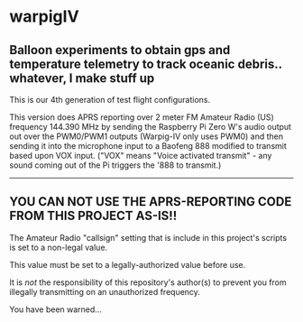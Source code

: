 # warpigIV
Balloon experiments to obtain gps and temperature telemetry to track oceanic debris..  whatever, I make stuff up
---------
This is our 4th generation of test flight configurations.

This version does APRS reporting over 2 meter FM Amateur Radio (US) frequency 144.390 MHz by sending the Raspberry Pi Zero W's audio output out over the PWM0/PWM1 outputs (Warpig-IV only uses PWM0) and then sending it into the microphone input to a Baofeng 888 modified to transmit based upon VOX input.  ("VOX" means "Voice activated transmit" - any sound coming out of the Pi triggers the '888 to transmit.)

---------
YOU CAN NOT USE THE APRS-REPORTING CODE FROM THIS PROJECT AS-IS!!
---------

The Amateur Radio "callsign" setting that is include in this project's scripts is set to a non-legal value.

This value must be set to a legally-authorized value before use.

It is *not* the responsibility of this repository's author(s) to prevent you from illegally transmitting on an unauthorized frequency.

You have been warned...

